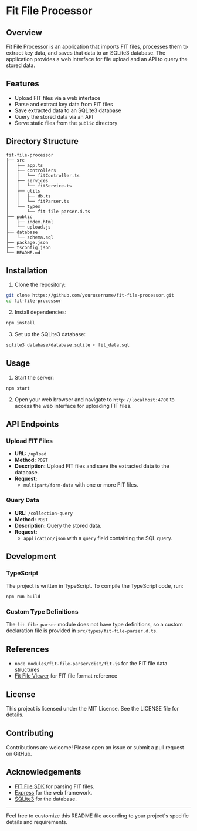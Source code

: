 # Fit File Processor

## Overview

Fit File Processor is an application that imports FIT files, processes them to extract key data, and saves that data to an SQLite3 database. The application provides a web interface for file upload and an API to query the stored data.

## Features

- Upload FIT files via a web interface
- Parse and extract key data from FIT files
- Save extracted data to an SQLite3 database
- Query the stored data via an API
- Serve static files from the `public` directory

## Directory Structure

```
fit-file-processor
├── src
│   ├── app.ts
│   ├── controllers
│   │   └── fitController.ts
│   ├── services
│   │   └── fitService.ts
│   ├── utils
│   │   ├── db.ts
│   │   └── fitParser.ts
│   └── types
│       └── fit-file-parser.d.ts
├── public
│   ├── index.html
│   └── upload.js
├── database
│   └── schema.sql
├── package.json
├── tsconfig.json
└── README.md
```

## Installation

1. Clone the repository:

```bash
git clone https://github.com/yourusername/fit-file-processor.git
cd fit-file-processor
```

2. Install dependencies:

```bash
npm install
```

3. Set up the SQLite3 database:

```bash
sqlite3 database/database.sqlite < fit_data.sql
```

## Usage

1. Start the server:

```bash
npm start
```

2. Open your web browser and navigate to `http://localhost:4700` to access the web interface for uploading FIT files.

## API Endpoints

### Upload FIT Files

- **URL:** `/upload`
- **Method:** `POST`
- **Description:** Upload FIT files and save the extracted data to the database.
- **Request:**
  - `multipart/form-data` with one or more FIT files.

### Query Data

- **URL:** `/collection-query`
- **Method:** `POST`
- **Description:** Query the stored data.
- **Request:**
  - `application/json` with a `query` field containing the SQL query.

## Development

### TypeScript

The project is written in TypeScript. To compile the TypeScript code, run:

```bash
npm run build
```

### Custom Type Definitions

The `fit-file-parser` module does not have type definitions, so a custom declaration file is provided in `src/types/fit-file-parser.d.ts`.

## References
- `node_modules/fit-file-parser/dist/fit.js` for the FIT file data structures
- [Fit File Viewer](https://www.fitfileviewer.com/) for FIT file format reference

## License

This project is licensed under the MIT License. See the LICENSE file for details.

## Contributing

Contributions are welcome! Please open an issue or submit a pull request on GitHub.

## Acknowledgements

- [FIT File SDK](https://github.com/yourusername/fit-file-parser) for parsing FIT files.
- [Express](https://expressjs.com/) for the web framework.
- [SQLite3](https://www.sqlite.org/) for the database.

---

Feel free to customize this README file according to your project's specific details and requirements.